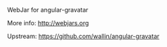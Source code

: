 WebJar for angular-gravatar

More info: http://webjars.org

Upstream: https://github.com/wallin/angular-gravatar
